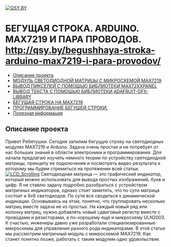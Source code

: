 [![QSY.BY](http://qsy.by/wp-content/uploads/2017/06/logo1.png)](http://qsy.by/)

# БЕГУЩАЯ СТРОКА. ARDUINO. MAX7219 И ПАРА ПРОВОДОВ. http://qsy.by/begushhaya-stroka-arduino-max7219-i-para-provodov/
* [Описание проекта](#chapter-0)
* [МОДУЛЬ СВЕТОДИОДНОЙ МАТРИЦЫ С МИКРОСХЕМОЙ MAX7219](#chapter-1)
* [ВЫВОД ПИКСЕЛЕЙ С ПОМОЩЬЮ БИБЛИОТЕКИ MAX72XXPANEL](#chapter-2)
* [ВЫВОД ТЕКСТА С ПОМОЩЬЮ БИБЛИОТЕКИ ADAFRUIT-GFX-LIBRARY](#chapter-3)
* [БЕГУЩАЯ СТРОКА НА MAX7219](#chapter-4)
* [ПРОГРАММИРОВАНИЕ БЕГУЩЕЙ СТРОКИ.](#chapter-5)
* [Полезная информация](#chapter-6)

<a id="chapter-0"></a>
## Описание проекта
Привет Ребятушки. Сегодня запилим бегущую строку на светодиодных модулях MAX7219 и Arduino. Задача очень простая и не потребует от нас больших знаний в области электроники и программирования. Для начала предлагаю изучить немного теории по устройству светодиодной матрицы, принципу ее подключения и посмотреть видео результата к которому мы будем стремиться на протяжении всей статьи. 
[![LCD_Scrolling](http://qsy.by/wp-content/uploads/2017/06/logo1.png)](http://qsy.by/)
Светодиодная матрица — это графический индикатор, который можно использовать для вывода простых изображений, букв и цифр. Я не ставлю задачу подробно разобраться с устройством матричных индикаторов, однако стоит заметить, что по сути матрица состоит и 8х8 светодиодов. По сути все сводиться к динамической индикации. Основываясь на этом, понятно, что группировать несколько матриц вместе задача не из простых. На каждый новый ряд или колонку матриц, нужно добавлять новый сдвиговый регистр вместе с проводами и резисторами, а по-хорошему еще и микросхему ULN2003.
К счастью, инженеры давно уже разработали специализированные микросхемы для управления разного рода индикаторами. В этой статье мы рассмотрим матричный модуль с микросхемой MAX7219. Как станет понятно позже, работать с таким модулем одно удовольствие.
